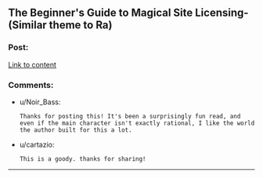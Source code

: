 ## The Beginner's Guide to Magical Site Licensing- (Similar theme to Ra)

### Post:

[Link to content](http://starterserials.com/the-beginners-guide-to-magical-site-licensing/the-beginners-guide-to-magical-site-licensing/)

### Comments:

- u/Noir_Bass:
  ```
  Thanks for posting this! It's been a surprisingly fun read, and even if the main character isn't exactly rational, I like the world the author built for this a lot.
  ```

- u/cartazio:
  ```
  This is a goody. thanks for sharing!
  ```

---

